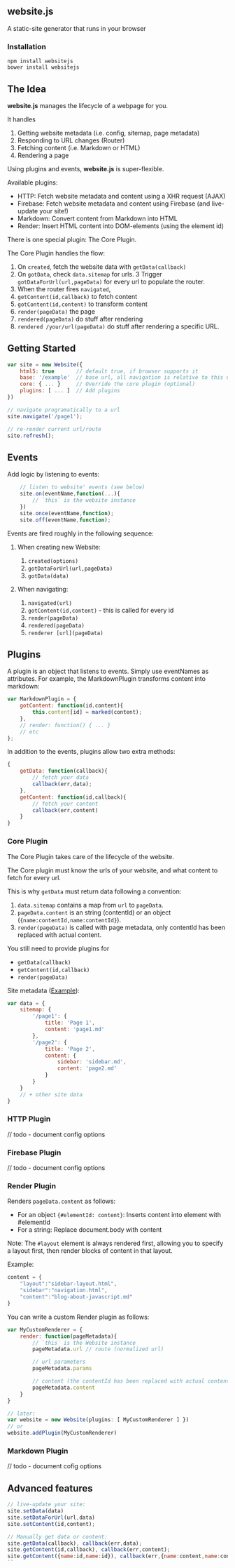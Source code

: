 website.js
----------

A static-site generator that runs in your browser

### Installation
```
npm install websitejs
bower install websitejs
```

## The Idea

**website.js** manages the lifecycle of a webpage for you.

It handles

1. Getting website metadata (i.e. config, sitemap, page metadata)
2. Responding to URL changes (Router)
3. Fetching content (i.e. Markdown or HTML)
4. Rendering a page

Using plugins and events, **website.js** is super-flexible.

Available plugins:

* HTTP: Fetch website metadata and content using a XHR request (AJAX)
* Firebase: Fetch website metadata and content using Firebase (and live-update your site!)
* Markdown: Convert content from Markdown into HTML
* Render: Insert HTML content into DOM-elements (using the element id)

There is one special plugin: The Core Plugin.

The Core Plugin handles the flow:

1. On `created`, fetch the website data with `getData(callback)`
2. On `gotData`, check `data.sitemap` for urls.
3  Trigger `gotDataForUrl(url,pageData)` for every url to populate the router.
3. When the router fires `navigated`,
4. `getContent(id,callback)` to fetch content
5. `gotContent(id,content)` to transform content
6. `render(pageData)` the page
7. `rendered(pageData)` do stuff after rendering
8. `rendered /your/url(pageData)` do stuff after rendering a specific URL.

## Getting Started

```javascript
var site = new Website({
	html5: true       // default true, if browser supports it
	base: '/example'  // base url, all navigation is relative to this url
	core: { ... }     // Override the core plugin (optional)
	plugins: [ ... ]  // Add plugins
})

// navigate programatically to a url
site.navigate('/page1');

// re-render current url/route
site.refresh();
```

## Events

Add logic by listening to events:

```javascript
	// listen to website' events (see below)
	site.on(eventName,function(...){
		// `this` is the website instance
	})
	site.once(eventName,function);
	site.off(eventName,function);
```

Events are fired roughly in the following sequence:

1. When creating new Website:
	1. `created(options)`
	2. `gotDataForUrl(url,pageData)`
	3. `gotData(data)`

2. When navigating:
	1. `navigated(url)`
	2. `gotContent(id,content)` - this is called for every id
	3. `render(pageData)`
	4. `rendered(pageData)`
	5. `renderer [url](pageData)`

## Plugins

A plugin is an object that listens to events. Simply use eventNames as attributes. For example, the MarkdownPlugin transforms content into markdown:

```javascript
var MarkdownPlugin = {
	gotContent: function(id,content){
		this.content[id] = marked(content);
	},
	// render: function() { ... }
	// etc
};
```

In addition to the events, plugins allow two extra methods:

```javascript
{
	getData: function(callback){
		// fetch your data
		callback(err,data);
	},
	getContent: function(id,callback){
		// fetch your content
		callback(err,content)
	}
}
```

### Core Plugin

The Core Plugin takes care of the lifecycle of the website.

The Core plugin must know the urls of your website, and what content to fetch for every url.

This is why `getData` must return data following a convention:

1. `data.sitemap` contains a map from `url` to `pageData`. 
2. `pageData.content` is an string (contentId) or an object (`{name:contentId,name:contentId}`).
3. `render(pageData)` is called with page metadata, only contentId has been replaced with actual content.

You still need to provide plugins for
* `getData(callback)`
* `getContent(id,callback)`
* `render(pageData)`

Site metadata ([Example](https://github.com/markmarijnissen/website.js/blob/master/example/site.json)):

```javascript
var data = {
	sitemap: {
		'/page1': {
			title: 'Page 1',
			content: 'page1.md'
		},
		'/page2': {
			title: 'Page 2',
			content: {
				sidebar: 'sidebar.md',
				content: 'page2.md'
			}
		}
	}
	// + other site data
}
```

### HTTP Plugin

// todo - document config options

### Firebase Plugin

// todo - document config options

### Render Plugin

Renders `pageData.content` as follows:

* For an object `{#elementId: content}`: Inserts content into element with #elementId
* For a string: Replace document.body with content

Note: The `#layout` element is always rendered first, allowing you to specify a layout first, then render blocks of content in that layout.

Example:
```javascript
content = {
	"layout":"sidebar-layout.html",
	"sidebar":"navigation.html",
	"content":"blog-about-javascript.md"
}
```

You can write a custom Render plugin as follows:

```javascript
var MyCustomRenderer = {
	render: function(pageMetadata){
		// `this` is the Website instance
		pageMetadata.url // route (normalized url)

		// url parameters
		pageMetadata.params

		// content (the contentId has been replaced with actual content)
		pageMetadata.content
	}
}

// later:
var website = new Website(plugins: [ MyCustomRenderer ] })
// or
website.addPlugin(MyCustomRenderer)
```

### Markdown Plugin

// todo - document cofig options

## Advanced features

```javascript
// live-update your site:
site.setData(data)
site.setDataForUrl(url,data)
site.setContent(id,content);

// Manually get data or content:
site.getData(callback), callback(err,data);
site.getContent(id,callback), callback(err,content);
site.getContent({name:id,name:id}), callback(err,{name:content,name:content})
``